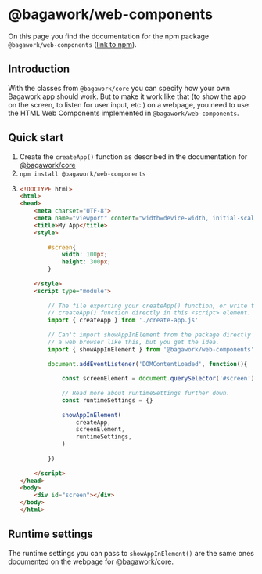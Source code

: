 # @bagawork/web-components
On this page you find the documentation for the npm package `@bagawork/web-components` ([link to npm](https://www.npmjs.com/package/@bagawork/web-components)).



## Introduction
With the classes from `@bagawork/core` you can specify how your own Bagawork app should work. But to make it work like that (to show the app on the screen, to listen for user input, etc.) on a webpage, you need to use the HTML Web Components implemented in `@bagawork/web-components`.



## Quick start
1. Create the `createApp()` function as described in the documentation for [@bagawork/core](/implementation/core)
1. `npm install @bagawork/web-components`
2. 
	```html
	<!DOCTYPE html>
	<html>
	<head>
		<meta charset="UTF-8">
		<meta name="viewport" content="width=device-width, initial-scale=1.0">
		<title>My App</title>
		<style>
			
			#screen{
				width: 100px;
				height: 300px;
			}
			
		</style>
		<script type="module">
			
			// The file exporting your createApp() function, or write the
			// createApp() function directly in this <script> element.
			import { createApp } from './create-app.js'
			
			// Can't import showAppInElement from the package directly in
			// a web browser like this, but you get the idea.
			import { showAppInElement } from '@bagawork/web-components'
			
			document.addEventListener('DOMContentLoaded', function(){
				
				const screenElement = document.querySelector('#screen')
				
				// Read more about runtimeSettings further down.
				const runtimeSettings = {}
				
				showAppInElement(
					createApp,
					screenElement,
					runtimeSettings,
				)
				
			})
			
		</script>
	</head>
	<body>
		<div id="screen"></div>
	</body>
	</html>
	```

## Runtime settings
The runtime settings you can pass to `showAppInElement()` are the same ones documented on the webpage for [@bagawork/core](../core/).